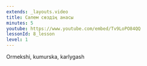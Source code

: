 ```yaml
---
extends: _layouts.video
title: Сәлем сөздің анасы
minutes: 5
youtube: https://www.youtube.com/embed/Tv9LoPO84QQ
lessonId: 8_lesson
level: 1
---
```

Ormekshi, kumurska, karlygash
